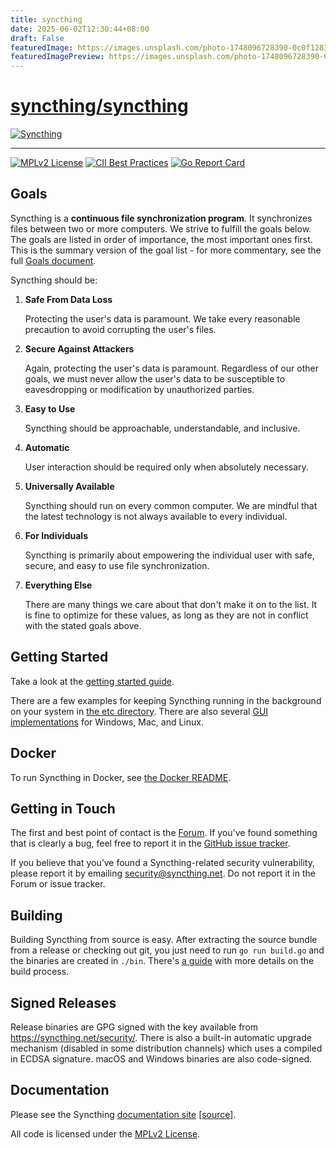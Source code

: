 ```yaml
---
title: syncthing
date: 2025-06-02T12:30:44+08:00
draft: False
featuredImage: https://images.unsplash.com/photo-1748096728390-0c0f12834975?ixid=M3w0NjAwMjJ8MHwxfHJhbmRvbXx8fHx8fHx8fDE3NDg4Mzg1NTZ8&ixlib=rb-4.1.0
featuredImagePreview: https://images.unsplash.com/photo-1748096728390-0c0f12834975?ixid=M3w0NjAwMjJ8MHwxfHJhbmRvbXx8fHx8fHx8fDE3NDg4Mzg1NTZ8&ixlib=rb-4.1.0
---
```


# [syncthing/syncthing](https://github.com/syncthing/syncthing)

[![Syncthing][14]][15]

---

[![MPLv2 License](https://img.shields.io/badge/license-MPLv2-blue.svg?style=flat-square)](https://www.mozilla.org/MPL/2.0/)
[![CII Best Practices](https://bestpractices.coreinfrastructure.org/projects/88/badge)](https://bestpractices.coreinfrastructure.org/projects/88)
[![Go Report Card](https://goreportcard.com/badge/github.com/syncthing/syncthing)](https://goreportcard.com/report/github.com/syncthing/syncthing)

## Goals

Syncthing is a **continuous file synchronization program**. It synchronizes
files between two or more computers. We strive to fulfill the goals below.
The goals are listed in order of importance, the most important ones first.
This is the summary version of the goal list - for more
commentary, see the full [Goals document][13].

Syncthing should be:

1. **Safe From Data Loss**

   Protecting the user's data is paramount. We take every reasonable
   precaution to avoid corrupting the user's files.

2. **Secure Against Attackers**

   Again, protecting the user's data is paramount. Regardless of our other
   goals, we must never allow the user's data to be susceptible to
   eavesdropping or modification by unauthorized parties.

3. **Easy to Use**

   Syncthing should be approachable, understandable, and inclusive.

4. **Automatic**

   User interaction should be required only when absolutely necessary.

5. **Universally Available**

   Syncthing should run on every common computer. We are mindful that the
   latest technology is not always available to every individual.

6. **For Individuals**

   Syncthing is primarily about empowering the individual user with safe,
   secure, and easy to use file synchronization.

7. **Everything Else**

   There are many things we care about that don't make it on to the list. It
   is fine to optimize for these values, as long as they are not in conflict
   with the stated goals above.

## Getting Started

Take a look at the [getting started guide][2].

There are a few examples for keeping Syncthing running in the background
on your system in [the etc directory][3]. There are also several [GUI
implementations][11] for Windows, Mac, and Linux.

## Docker

To run Syncthing in Docker, see [the Docker README][16].

## Getting in Touch

The first and best point of contact is the [Forum][8].
If you've found something that is clearly a
bug, feel free to report it in the [GitHub issue tracker][10].

If you believe that you’ve found a Syncthing-related security vulnerability,
please report it by emailing security@syncthing.net. Do not report it in the
Forum or issue tracker.

## Building

Building Syncthing from source is easy. After extracting the source bundle from
a release or checking out git, you just need to run `go run build.go` and the
binaries are created in `./bin`. There's [a guide][5] with more details on the
build process.

## Signed Releases

Release binaries are GPG signed with the key available from
https://syncthing.net/security/. There is also a built-in automatic
upgrade mechanism (disabled in some distribution channels) which uses a
compiled in ECDSA signature. macOS and Windows binaries are also
code-signed.

## Documentation

Please see the Syncthing [documentation site][6] [[source]][17].

All code is licensed under the [MPLv2 License][7].

[1]: https://docs.syncthing.net/specs/bep-v1.html
[2]: https://docs.syncthing.net/intro/getting-started.html
[3]: https://github.com/syncthing/syncthing/blob/main/etc
[5]: https://docs.syncthing.net/dev/building.html
[6]: https://docs.syncthing.net/
[7]: https://github.com/syncthing/syncthing/blob/main/LICENSE
[8]: https://forum.syncthing.net/
[10]: https://github.com/syncthing/syncthing/issues
[11]: https://docs.syncthing.net/users/contrib.html#gui-wrappers
[13]: https://github.com/syncthing/syncthing/blob/main/GOALS.md
[14]: assets/logo-text-128.png
[15]: https://syncthing.net/
[16]: https://github.com/syncthing/syncthing/blob/main/README-Docker.md
[17]: https://github.com/syncthing/docs
